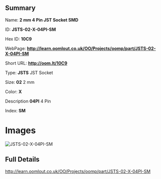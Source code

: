 

## Summary
 
Name: __2 mm 4 Pin JST Socket SMD__

ID: __JSTS-02-X-04PI-SM__

Hex ID: __10C9__

WebPage: __http://learn.oomlout.co.uk/OO/Projects/oomp/part/JSTS-02-X-04PI-SM__

Short URL: __http://oom.lt/10C9__


Type: __JSTS__ JST Socket 

Size: __02__ 2 mm 

Color: __X__  

Description __04PI__ 4 Pin 

Index: __SM__


 # Images
![JSTS-02-X-04PI-SM](http://oomlout.com/oomp-gen/parts/JSTS-02-X-04PI-SM/JSTS-02-X-04PI-SM_420.jpg)



 ## Full Details

 http://learn.oomlout.co.uk/OO/Projects/oomp/part/JSTS-02-X-04PI-SM














